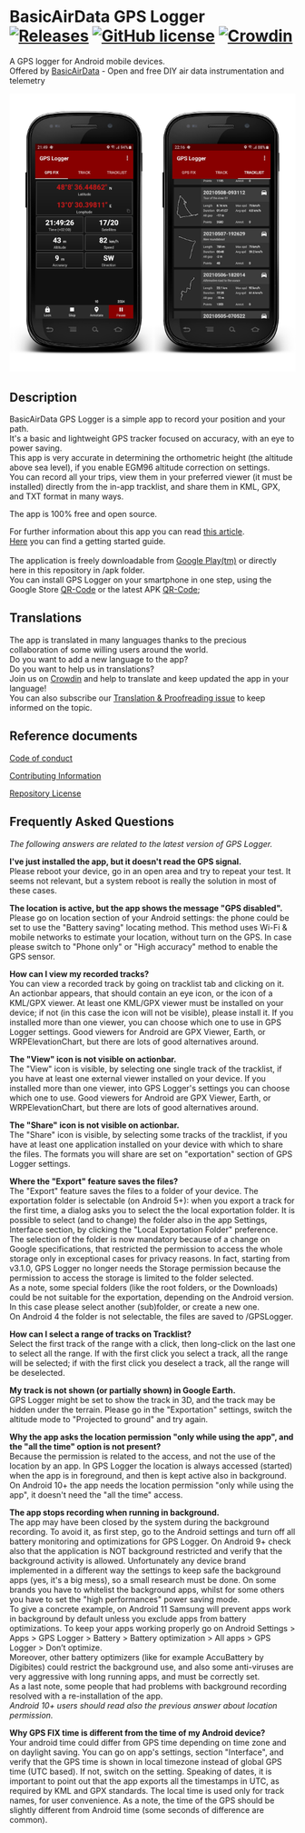 # BasicAirData GPS Logger<br>[![Releases](http://img.shields.io/github/release/BasicAirData/GPSLogger.svg?label=%20release%20)](https://github.com/BasicAirData/GPSLogger/releases) [![GitHub license](https://img.shields.io/badge/license-GPL_3-blue.svg?label=%20license%20)](https://raw.githubusercontent.com/BasicAirData/GPSLogger/master/LICENSE) [![Crowdin](https://d322cqt584bo4o.cloudfront.net/gpslogger/localized.svg)](https://crowdin.com/project/gpslogger) 
A GPS logger for Android mobile devices.<br>
Offered by [BasicAirData](https://www.basicairdata.eu) - Open and free DIY air data instrumentation and telemetry 

![alt tag](https://github.com/BasicAirData/GPSLogger/blob/master/screenshots/Image_01.png)

## Description

BasicAirData GPS Logger is a simple app to record your position and your path.<br>
It's a basic and lightweight GPS tracker focused on accuracy, with an eye to power saving.<br>
This app is very accurate in determining the orthometric height (the altitude above sea level), if you enable EGM96 altitude correction on settings.<br>
You can record all your trips, view them in your preferred viewer (it must be installed) directly from the in-app tracklist, and share them in KML, GPX, and TXT format in many ways.

The app is 100% free and open source.

For further information about this app you can read [this article](https://www.basicairdata.eu/projects/android/android-gps-logger/).<br>
[Here](https://www.basicairdata.eu/projects/android/android-gps-logger/getting-started-guide-for-gps-logger/) you can find a getting started guide.<br><br>
The application is freely downloadable from [Google Play(tm)](https://play.google.com/store/apps/details?id=eu.basicairdata.graziano.gpslogger) or directly here in this repository in /apk folder.<br>
You can install GPS Logger on your smartphone in one step, using the Google Store [QR-Code](https://github.com/BasicAirData/GPSLogger/blob/master/screenshots/qrcode%20-%20Google%20Store.png) or the latest APK [QR-Code](https://github.com/BasicAirData/GPSLogger/blob/master/screenshots/qrcode.png);

## Translations

The app is translated in many languages thanks to the precious collaboration of some willing users around the world.<br>
Do you want to add a new language to the app?<br>
Do you want to help us in translations?<br>
Join us on [Crowdin](https://crowdin.com/project/gpslogger) and help to translate and keep updated the app in your language!<br>
You can also subscribe our [Translation & Proofreading issue](https://github.com/BasicAirData/GPSLogger/issues/16) to keep informed on the topic.

## Reference documents

[Code of conduct](CODE_OF_CONDUCT.md)

[Contributing Information](CONTRIBUTING.md)

[Repository License](LICENSE)

## Frequently Asked Questions

<i>The following answers are related to the latest version of GPS Logger.</i>

<b>I've just installed the app, but it doesn't read the GPS signal.</b><br>
Please reboot your device, go in an open area and try to repeat your test. It seems not relevant, but a system reboot is really the solution in most of these cases.

<b>The location is active, but the app shows the message "GPS disabled".</b><br>
Please go on location section of your Android settings: the phone could be set to use the "Battery saving" locating method. This method uses Wi-Fi & mobile networks to estimate your location, without turn on the GPS. In case please switch to "Phone only" or "High accuracy" method to enable the GPS sensor.

<b>How can I view my recorded tracks?</b><br>
You can view a recorded track by going on tracklist tab and clicking on it. An actionbar appears, that should contain an eye icon, or the icon of a KML/GPX viewer. At least one KML/GPX viewer must be installed on your device; if not (in this case the icon will not be visible), please install it. If you installed more than one viewer, you can choose which one to use in GPS Logger settings. Good viewers for Android are GPX Viewer, Earth, or WRPElevationChart, but there are lots of good alternatives around.

<b>The "View" icon is not visible on actionbar.</b><br>
The "View" icon is visible, by selecting one single track of the tracklist, if you have at least one external viewer installed on your device. If you installed more than one viewer, into GPS Logger's settings you can choose which one to use. Good viewers for Android are GPX Viewer, Earth, or WRPElevationChart, but there are lots of good alternatives around.

<b>The "Share" icon is not visible on actionbar.</b><br>
The "Share" icon is visible, by selecting some tracks of the tracklist, if you have at least one application installed on your device with which to share the files. The formats you will share are set on "exportation" section of GPS Logger settings.

<b>Where the "Export" feature saves the files?</b><br>
The "Export" feature saves the files to a folder of your device. The exportation folder is selectable (on Android 5+): when you export a track for the first time, a dialog asks you to select the the local exportation folder. It is possible to select (and to change) the folder also in the app Settings, Interface section, by clicking the "Local Exportation Folder" preference.<br>
The selection of the folder is now mandatory because of a change on Google specifications, that restricted the permission to access the whole storage only in exceptional cases for privacy reasons. In fact, starting from v3.1.0, GPS Logger no longer needs the Storage permission because the permission to access the storage is limited to the folder selected.<br>
As a note, some special folders (like the root folders, or the Downloads) could be not suitable for the exportation, depending on the Android version. In this case please select another (sub)folder, or create a new one.<br>
On Android 4 the folder is not selectable, the files are saved to /GPSLogger.<br>

<b>How can I select a range of tracks on Tracklist?</b><br>
Select the first track of the range with a click, then long-click on the last one to select all the range. If with the first click you select a track, all the range will be selected; if with the first click you deselect a track, all the range will be deselected.

<b>My track is not shown (or partially shown) in Google Earth.</b><br>
GPS Logger might be set to show the track in 3D, and the track may be hidden under the terrain. Please go in the "Exportation" settings, switch the altitude mode to "Projected to ground" and try again.

<b>Why the app asks the location permission "only while using the app", and the "all the time" option is not present?</b><br>
Because the permission is related to the access, and not the use of the location by an app.
In GPS Logger the location is always accessed (started) when the app is in foreground, and then is kept active also in background. On Android 10+ the app needs the location permission "only while using the app", it doesn't need the "all the time" access.

<b>The app stops recording when running in background.</b><br>
The app may have been closed by the system during the background recording. To avoid it, as first step, go to the Android settings and turn off all battery monitoring and optimizations for GPS Logger. On Android 9+ check also that the application is NOT background restricted and verify that the background activity is allowed. Unfortunately any device brand implemented in a different way the settings to keep safe the background apps (yes, it's a big mess), so a small research must be done. On some brands you have to whitelist the background apps, whilst for some others you have to set the "high performances" power saving mode.<br>
To give a concrete example, on Android 11 Samsung will prevent apps work in background by default unless you exclude apps from battery optimizations. To keep your apps working properly go on Android Settings > Apps > GPS Logger > Battery > Battery optimization > All apps > GPS Logger > Don’t optimize.<br>
Moreover, other battery optimizers (like for example AccuBattery by Digibites) could restrict the background use, and also some anti-viruses are very aggressive with long running apps, and must be correctly set.<br>
As a last note, some people that had problems with background recording resolved with a re-installation of the app.<br>
<i>Android 10+ users should read also the previous answer about location permission.</i>

<b>Why GPS FIX time is different from the time of my Android device?</b><br>
Your android time could differ from GPS time depending on time zone and on daylight saving. You can go on app's settings, section "Interface", and verify that the GPS time is shown in local timezone instead of global GPS time (UTC based). If not, switch on the setting. Speaking of dates, it is important to point out that the app exports all the timestamps in UTC, as required by KML and GPX standards. The local time is used only for track names, for user convenience. As a note, the time of the GPS should be slightly different from Android time (some seconds of difference are common).
